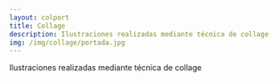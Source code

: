 ```yaml
---
layout: colport
title: Collage
description: Ilustraciones realizadas mediante técnica de collage
img: /img/collage/portada.jpg
---
```


Ilustraciones realizadas mediante técnica de collage

<div class="section group">
        <div class="col span_12_of_12">
	  <img class="image_enlarge" src="{{ site.baseurl }}/img/collage/mundo_luna.jpg" alt=""/>
	</div>
</div>
